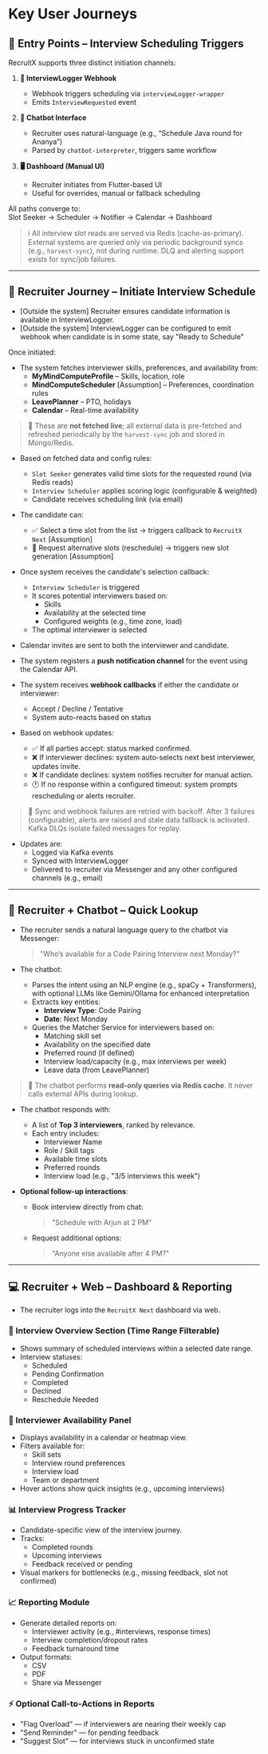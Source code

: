 # Key User Journeys

## 🚪 Entry Points – Interview Scheduling Triggers

RecruitX supports three distinct initiation channels:

1. **📨 InterviewLogger Webhook**
    - Webhook triggers scheduling via `interviewLogger-wrapper`
    - Emits `InterviewRequested` event

2. **💬 Chatbot Interface**
    - Recruiter uses natural-language (e.g., “Schedule Java round for Ananya”)
    - Parsed by `chatbot-interpreter`, triggers same workflow

3. **🖥️ Dashboard (Manual UI)**
    - Recruiter initiates from Flutter-based UI
    - Useful for overrides, manual or fallback scheduling

All paths converge to:  
Slot Seeker → Scheduler → Notifier → Calendar → Dashboard

> ℹ️ All interview slot reads are served via Redis (cache-as-primary).  
> External systems are queried only via periodic background syncs (e.g., `harvest-sync`), not during runtime.
> DLQ and alerting support exists for sync/job failures.

---

## 🧍 Recruiter Journey – Initiate Interview Schedule

- [Outside the system] Recruiter ensures candidate information is available in InterviewLogger.
- [Outside the system] InterviewLogger can be configured to emit webhook when candidate is in some state, say "Ready to
  Schedule"

Once initiated:

- The system fetches interviewer skills, preferences, and availability from:
    - **MyMindComputeProfile** – Skills, location, role
    - **MindComputeScheduler** [Assumption] – Preferences, coordination rules
    - **LeavePlanner** – PTO, holidays
    - **Calendar** – Real-time availability

> 🔁 These are **not fetched live**; all external data is pre-fetched and refreshed periodically by the `harvest-sync`
> job and stored in Mongo/Redis.

- Based on fetched data and config rules:
    - `Slot Seeker` generates valid time slots for the requested round (via Redis reads)
    - `Interview Scheduler` applies scoring logic (configurable & weighted)
    - Candidate receives scheduling link (via email)

- The candidate can:
    - ✅ Select a time slot from the list → triggers callback to `RecruitX Next` [Assumption]
    - 🔁 Request alternative slots (reschedule) → triggers new slot generation [Assumption]

- Once system receives the candidate's selection callback:
    - `Interview Scheduler` is triggered
    - It scores potential interviewers based on:
        - Skills
        - Availability at the selected time
        - Configured weights (e.g., time zone, load)
    - The optimal interviewer is selected

- Calendar invites are sent to both the interviewer and candidate.
- The system registers a **push notification channel** for the event using the Calendar API.
- The system receives **webhook callbacks** if either the candidate or interviewer:
    - Accept / Decline / Tentative
    - System auto-reacts based on status

- Based on webhook updates:
    - ✅ If all parties accept: status marked confirmed.
    - ❌ If interviewer declines: system auto-selects next best interviewer, updates invite.
    - ❌ If candidate declines: system notifies recruiter for manual action.
    - 🕐 If no response within a configured timeout: system prompts rescheduling or alerts recruiter.

> 🚨 Sync and webhook failures are retried with backoff. After 3 failures (configurable), alerts are raised and stale
> data fallback is activated. Kafka DLQs isolate failed messages for replay.

- Updates are:
    - Logged via Kafka events
    - Synced with InterviewLogger
    - Delivered to recruiter via Messenger and any other configured channels (e.g., email)

---

## 🤖 Recruiter + Chatbot – Quick Lookup

- The recruiter sends a natural language query to the chatbot via Messenger:
  > "Who’s available for a Code Pairing Interview next Monday?"

- The chatbot:
    - Parses the intent using an NLP engine (e.g., spaCy + Transformers), with optional LLMs like Gemini/Ollama for
      enhanced interpretation
    - Extracts key entities:
        - **Interview Type**: Code Pairing
        - **Date**: Next Monday
    - Queries the Matcher Service for interviewers based on:
        - Matching skill set
        - Availability on the specified date
        - Preferred round (if defined)
        - Interview load/capacity (e.g., max interviews per week)
        - Leave data (from LeavePlanner)

> 🔹 The chatbot performs **read-only queries via Redis cache**. It never calls external APIs during lookup.

- The chatbot responds with:
    - A list of **Top 3 interviewers**, ranked by relevance.
    - Each entry includes:
        - Interviewer Name
        - Role / Skill tags
        - Available time slots
        - Preferred rounds
        - Interview load (e.g., "3/5 interviews this week")

- **Optional follow-up interactions**:
    - Book interview directly from chat:
      > "Schedule with Arjun at 2 PM"
    - Request additional options:
      > "Anyone else available after 4 PM?"

---

## 💻 Recruiter + Web – Dashboard & Reporting

- The recruiter logs into the `RecruitX Next` dashboard via web.

### 📅 Interview Overview Section (Time Range Filterable)

- Shows summary of scheduled interviews within a selected date range.
- Interview statuses:
    - Scheduled
    - Pending Confirmation
    - Completed
    - Declined
    - Reschedule Needed

### 👤 Interviewer Availability Panel

- Displays availability in a calendar or heatmap view.
- Filters available for:
    - Skill sets
    - Interview round preferences
    - Interview load
    - Team or department
- Hover actions show quick insights (e.g., upcoming interviews)

### 📊 Interview Progress Tracker

- Candidate-specific view of the interview journey.
- Tracks:
    - Completed rounds
    - Upcoming interviews
    - Feedback received or pending
- Visual markers for bottlenecks (e.g., missing feedback, slot not confirmed)

### 📈 Reporting Module

- Generate detailed reports on:
    - Interviewer activity (e.g., #interviews, response times)
    - Interview completion/dropout rates
    - Feedback turnaround time
- Output formats:
    - CSV
    - PDF
    - Share via Messenger

### ⚡ Optional Call-to-Actions in Reports

- "Flag Overload" — if interviewers are nearing their weekly cap
- "Send Reminder" — for pending feedback
- "Suggest Slot" — for interviews stuck in unconfirmed state
